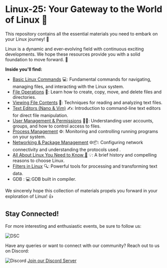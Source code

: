 # Linux-25: Your Gateway to the World of Linux 🚀

This repository contains all the essential materials you need to embark on your Linux journey! 🐧

Linux is a dynamic and ever-evolving field with continuous exciting developments. We hope these resources provide you with a solid foundation to move forward. 🌱

**Inside you'll find:**

* [Basic Linux Commands](#basic-linux-commands) 💻: Fundamental commands for navigating, managing files, and interacting with the Linux system.
* [File Operations](#2-file-operations) 📂: Learn how to create, copy, move, and delete files and directories.
* [Viewing File Contents](#3-viewing-file-contents) 👀: Techniques for reading and analyzing text files.
* [Text Editors (Nano & Vim)](#4-text-editors-nano--vim) ✍️: Introduction to command-line text editors for direct file manipulation.
* [User Management & Permissions](#5-user-management--permissions) 👤🔑: Understanding user accounts, groups, and how to control access to files.
* [Process Management](#6-process-management-130---200) ⚙️: Monitoring and controlling running programs on your system.
* [Networking & Package Management](#7-networking--package-management-200---230) 🌐📦: Configuring network connectivity and understanding the protocols used .
* [All About Linux You Need to Know 🤔](#all-about-linux-you-need-to-know-) 💡: A brief history and compelling reasons to choose Linux.
* [Filters in Linux](#filters-in-linux) 🔍: Powerful tools for processing and transforming text data.
* GDB :  💻:GDB  built in compiler.

We sincerely hope this collection of materials propels you forward in your exploration of Linux! 👍


## Stay Connected!

For more interesting and enthusiastic events, be sure to follow us:


<img src = "https://th.bing.com/th/id/OIP.NXxTDEskRNANYm8A_gEpywAAAA?rs=1&pid=ImgDetMain" alt ="DSC">


Have any queries or want to connect with our community? Reach out to us on Discord:

<img src="https://img.shields.io/badge/Discord-7289DA?style=for-the-badge&logo=discord&logoColor=white" alt="Discord"> [Join our Discord Server](https://discord.com/channels/1333840078732263435/1335652072984416287/1363559810221740235)





